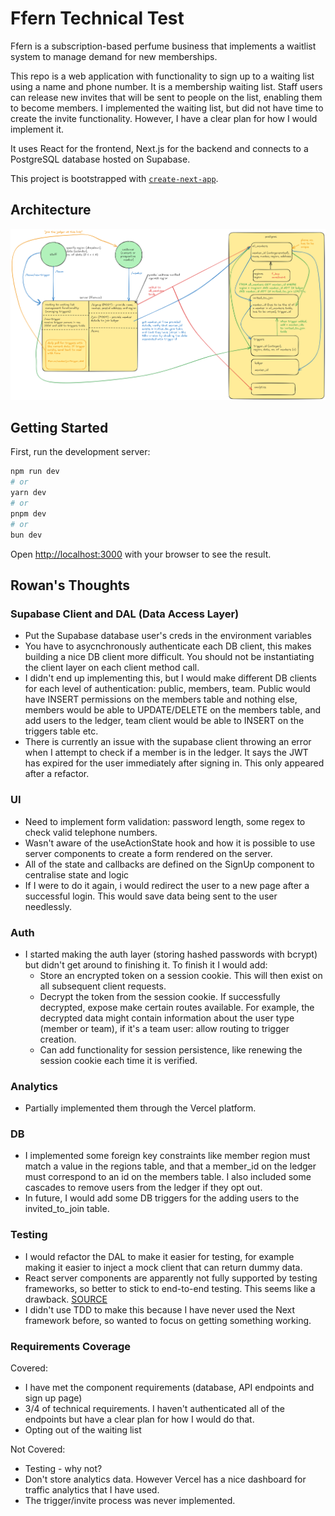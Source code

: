 # Ffern Technical Test

Ffern is a subscription-based perfume business that implements a waitlist system to manage demand for new memberships.

This repo is a web application with functionality to sign up to a waiting list using a name and phone number. It is a membership waiting list. Staff users can release new invites that will be sent to people on the list, enabling them to become members. 
I implemented the waiting list, but did not have time to create the invite functionality. However, I have a clear plan for how I would implement it.

It uses React for the frontend, Next.js for the backend and connects to a PostgreSQL database hosted on Supabase. 

This project is bootstrapped with [`create-next-app`](https://github.com/vercel/next.js/tree/canary/packages/create-next-app).

## Architecture
![architecture diagram](arch-diagram.png)

## Getting Started

First, run the development server:

```bash
npm run dev
# or
yarn dev
# or
pnpm dev
# or
bun dev
```

Open [http://localhost:3000](http://localhost:3000) with your browser to see the result.

## Rowan's Thoughts

### Supabase Client and DAL (Data Access Layer)
- Put the Supabase database user's creds in the environment variables
- You have to asycnchronously authenticate each DB client, this makes building a nice DB client more difficult. You should not be instantiating the client layer on each client method call.
- I didn't end up implementing this, but I would make different DB clients for each level of authentication: public, members, team. Public would have INSERT permissions on the members table and nothing else, members would be able to UPDATE/DELETE on the members table, and add users to the ledger, team client would be able to INSERT on the triggers table etc.
- There is currently an issue with the supabase client throwing an error when I attempt to check if a member is in the ledger. It says the JWT has expired for the user immediately after signing in. This only appeared after a refactor.

### UI
- Need to implement form validation: password length, some regex to check valid telephone numbers.
- Wasn't aware of the useActionState hook and how it is possible to use server components to create a form rendered on the server.
- All of the state and callbacks are defined on the SignUp component to centralise state and logic
- If I were to do it again, i would redirect the user to a new page after a successful login. This would save data being sent to the user needlessly.

### Auth
- I started making the auth layer (storing hashed passwords with bcrypt) but didn't get around to finishing it. To finish it I would add:
    - Store an encrypted token on a session cookie. This will then exist on all subsequent client requests.
    - Decrypt the token from the session cookie. If successfully decrypted, expose make certain routes available. For example, the decrypted data might contain information about the user type (member or team), if it's a team user: allow routing to trigger creation.
    - Can add functionality for session persistence, like renewing the session cookie each time it is verified.

### Analytics
- Partially implemented them through the Vercel platform.

### DB
- I implemented some foreign key constraints like member region must match a value in the regions table, and that a member_id on the ledger must correspond to an id on the members table. I also included some cascades to remove users from the ledger if they opt out.
- In future, I would add some DB triggers for the adding users to the invited_to_join table. 

### Testing
- I would refactor the DAL to make it easier for testing, for example making it easier to inject a mock client that can return dummy data.
- React server components are apparently not fully supported by testing frameworks, so better to stick to end-to-end testing. This seems like a drawback. [SOURCE](https://nextjs.org/docs/app/building-your-application/testing#async-server-components)
- I didn't use TDD to make this because I have never used the Next framework before, so wanted to focus on getting something working.

### Requirements Coverage
Covered:
- I have met the component requirements (database, API endpoints and sign up page)
- 3/4 of technical requirements. I haven't authenticated all of the endpoints but have a clear plan for how I would do that.
- Opting out of the waiting list

Not Covered:
- Testing - why not?
- Don't store analytics data. However Vercel has a nice dashboard for traffic analytics that I have used.
- The trigger/invite process was never implemented.

